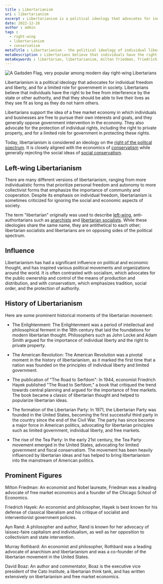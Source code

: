 ```yaml
---
title : Libertarianism
uri : libertarianism
excerpt : Libertarianism is a political ideology that advocates for individual freedom and liberty, and for a limited role for government in society. 
date: 2022-12-26
author : admin
tags : 
  - right-wing
  - libertarianism
  - conservatism
metaTitle : Libertarianism - the political ideology of individual liberty
metaDescription : Libertarians believe that individuals have the right to be free from interference by the state, and that they should be able to live their lives as they see fit
metaKeywords : libertarian, libertarianism, milton friedman, friedrich hayek, ayn rand, murray rothbard
---
```


![A Gadsden Flag, very popular among modern day right-wing Libertarians](/assets/img/articles/libertarianism.png)

Libertarianism is a political ideology that advocates for individual freedom and liberty, and for a limited role for government in society. Libertarians believe that individuals have the right to be free from interference by the state or other authority, and that they should be able to live their lives as they see fit as long as they do not harm others.

Libertarians support the idea of a free market economy in which individuals and businesses are free to pursue their own interests and goals, and they generally oppose government intervention in the economy. They also advocate for the protection of individual rights, including the right to private property, and for a limited role for government in protecting these rights.

Today, libertarianism is considered an ideology on the [right of the politcal spectrum](/tag/right-wing). It is closely aligned with the economics of [conservatism](/politics/conservatism) while generally rejecting the social ideas of [social conservatism](/politics/social-conservatism).

## Left-wing Libertarianism

There are many different versions of libertarianism, ranging from more individualistic forms that prioritize personal freedom and autonomy to more collectivist forms that emphasize the importance of community and cooperation. Despite its emphasis on individual freedom, libertarianism is sometimes criticized for ignoring the social and economic aspects of society.

The term "libertarian" originally was used to describe [left-wing](/tag/left-wing), anti-authoritarians such as [anarchists](/politics/anarchism) and [libertarian socialists](/politics/libertarian-socialism). While these ideologies share the same name, they are antithetical to each other; libertarian socialists and libertarians are on opposing sides of the political spectrum.

## Influence

Libertarianism has had a significant influence on political and economic thought, and has inspired various political movements and organizations around the world. It is often contrasted with socialism, which advocates for the public ownership and control of the means of production and distribution, and with conservatism, which emphasizes tradition, social order, and the protection of authority.

## History of Libertarianism

Here are some prominent historical moments of the libertarian movement:

* The Enlightenment: The Enlightenment was a period of intellectual and philosophical ferment in the 18th century that laid the foundations for modern libertarian thought. Philosophers such as John Locke and Adam Smith argued for the importance of individual liberty and the right to private property.

* The American Revolution: The American Revolution was a pivotal moment in the history of libertarianism, as it marked the first time that a nation was founded on the principles of individual liberty and limited government.

* The publication of "The Road to Serfdom": In 1944, economist Friedrich Hayek published "The Road to Serfdom," a book that critiqued the trend towards central planning and argued for the importance of free markets. The book became a classic of libertarian thought and helped to popularize libertarian ideas.

* The formation of the Libertarian Party: In 1971, the Libertarian Party was founded in the United States, becoming the first successful third party in the country since the end of the Civil War. The party has since become a major force in American politics, advocating for libertarian principles such as limited government, individual liberty, and free markets.

* The rise of the Tea Party: In the early 21st century, the Tea Party movement emerged in the United States, advocating for limited government and fiscal conservatism. The movement has been heavily influenced by libertarian ideas and has helped to bring libertarianism into the mainstream of American politics.

## Prominent Figures

Milton Friedman: An economist and Nobel laureate, Friedman was a leading advocate of free market economics and a founder of the Chicago School of Economics.

Friedrich Hayek: An economist and philosopher, Hayek is best known for his defense of classical liberalism and his critique of socialist and interventionist government policies.

Ayn Rand: A philosopher and author, Rand is known for her advocacy of laissez-faire capitalism and individualism, as well as her opposition to collectivism and state intervention.

Murray Rothbard: An economist and philosopher, Rothbard was a leading advocate of anarchism and libertarianism and was a co-founder of the libertarian movement in the United States.

David Boaz: An author and commentator, Boaz is the executive vice president of the Cato Institute, a libertarian think tank, and has written extensively on libertarianism and free market economics.